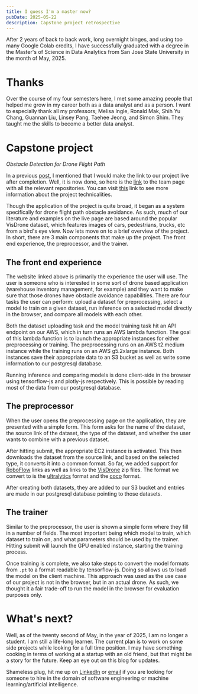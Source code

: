 ```yaml
---
title: I guess I'm a master now?
pubDate: 2025-05-22
description: Capstone project retrospective
---
```


After 2 years of back to back work, long overnight binges, and using too many
Google Colab credits, I have successfully graduated with a degree in the
Master's of Science in Data Analytics from San Jose State University in the
month of May, 2025.

# Thanks

Over the course of my four semesters here, I met some amazing people that
helped me grow in my career both as a data analyst and as a person. I want to
especially thank all my professors; Melisa Ingle, Ronald Mak, Shih Yu Chang,
Guannan Liu, Linsey Pang, Taehee Jeong, and Simon Shim. They taught me the
skills to become a better data analyst.

# Capstone project

_Obstacle Detection for Drone Flight Path_

In a previous [post](https://ibrahimkhalid.me/blogs/fall-2024-retrospective/),
I mentioned that I would make the link to our project live after completion.
Well, it is now done, so here is the
[link](https://github.com/sjsu2024-data298-team6/) to the team page with all
the relevant repositories. You can visit
[this](https://sjsu-msda-f24-team6-webportal.vercel.app/) link to see more
information about the project technicalities.

Though the application of the project is quite broad, it began as a system
specifically for drone flight path obstacle avoidance. As such, much of our
literature and examples on the live page are based around the popular VisDrone
dataset, which features images of cars, pedestrians, trucks, etc from a bird's
eye view. Now lets move on to a brief overview of the project. In short, there
are 3 main components that make up the project. The front end experience, the
preprocessor, and the trainer.

## The front end experience

The website linked above is primarily the experience the user will use. The
user is someone who is interested in some sort of drone based application
(warehouse inventory management, for example) and they want to make sure that
those drones have obstacle avoidance capabilities. There are four tasks the
user can perform: upload a dataset for preprocessing, select a model to train
on a given dataset, run inference on a selected model directly in the browser,
and compare all models with each other.

Both the dataset uploading task and the model training task hit an API endpoint
on our AWS, which in turn runs an AWS lambda function. The goal of this lambda
function is to launch the appropriate instances for either preprocessing or
training. The preprocessing runs on an AWS t2.medium instance while the
training runs on an AWS g5.2xlarge instance. Both instances save their
appropriate data to an S3 bucket as well as write some information to our
postgresql database.

Running inference and comparing models is done client-side in the browser using
tensorflow-js and plotly-js respectively. This is possible by reading most of
the data from our postgresql database.

## The preprocessor

When the user opens the preprocessing page on the application, they are
presented with a simple form. This form asks for the name of the dataset, the
source link of the dataset, the type of the dataset, and whether the user wants
to combine with a previous dataset.

After hitting submit, the appropriate EC2 instance is activated. This then
downloads the dataset from the source link, and based on the selected type, it
converts it into a common format. So far, we added support for
[RoboFlow](https://universe.roboflow.com/) links as well as links to the
[VisDrone](https://github.com/VisDrone/VisDrone-Dataset) zip files. The format
we convert to is the [ultralytics](https://github.com/ultralytics/ultralytics)
format and the [coco](https://arxiv.org/abs/1405.0312) format.

After creating both datasets, they are added to our S3 bucket and entries are
made in our postgresql database pointing to those datasets.

## The trainer

Similar to the preprocessor, the user is shown a simple form where they fill in
a number of fields. The most important being which model to train, which
dataset to train on, and what parameters should be used by the trainer. Hitting
submit will launch the GPU enabled instance, starting the training process.

Once training is complete, we also take steps to convert the model formats from
`.pt` to a format readable by tensorflow-js. Doing so allows us to load the
model on the client machine. This approach was used as the use case of our
project is not in the browser, but in an actual drone. As such, we thought it a
fair trade-off to run the model in the browser for evaluation purposes only.

# What's next?

Well, as of the twenty second of May, in the year of 2025, I am no longer a
student. I am still a life-long learner. The current plan is to work on some
side projects while looking for a full time position. I may have something
cooking in terms of working at a startup with an old friend, but that might be
a story for the future. Keep an eye out on this blog for updates.

Shameless plug, hit me up on [LinkedIn](https://linkedin.com/in/ibrahimmkhalid)
or [email](mailto:ibrahimmkhalid@gmail.com) if you are looking for someone to
hire in the domain of software engineering or machine learning/artificial
intelligence.
